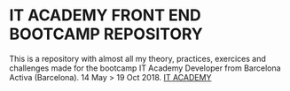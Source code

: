 # IT ACADEMY FRONT END BOOTCAMP REPOSITORY
This is a repository with almost all my theory, practices, exercices and challenges made for the bootcamp IT Academy Developer from Barcelona Activa (Barcelona). 14 May > 19 Oct 2018. [IT ACADEMY](https://cibernarium.barcelonactiva.cat/en/it-academy)

